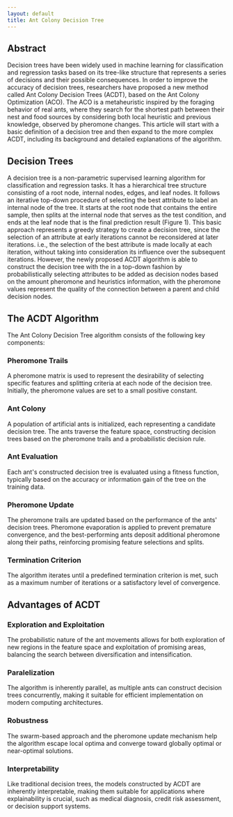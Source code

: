 ```yaml
---
layout: default
title: Ant Colony Decision Tree
---
```



## Abstract 
Decision trees have been widely used in machine learning for classification and regression tasks based on its tree-like structure that represents a series of decisions and their possible consequences. In order to improve the accuracy of decision trees, researchers have proposed a new method called Ant Colony Decision Trees (ACDT), based on the Ant Colony Optimization (ACO). The ACO is a metaheuristic inspired by the foraging behavior of real ants, where they search for the shortest path between their nest and food sources by considering both local heuristic and previous knowledge, observed by pheromone changes. This article will start with a basic definition of a decision tree and then expand to the more complex ACDT, including its background and detailed explanations of the algorithm. 


## Decision Trees
A decision tree is a non-parametric supervised learning algorithm for classification and regression tasks. It has a hierarchical tree structure consisting of a root node, internal nodes, edges, and leaf nodes. It follows an iterative top-down procedure of selecting the best attribute to label an internal node of the tree. It starts at the root node that contains the entire sample, then splits at the internal node that serves as the test condition, and ends at the leaf node that is the final prediction result (Figure 1). This basic approach represents a greedy strategy to create a decision tree, since the selection of an attribute at early iterations cannot be reconsidered at later iterations. i.e., the selection of the best attribute is made locally at each iteration, without taking into consideration its influence over the subsequent iterations. However, the newly proposed ACDT algorithm is able to construct the decision tree with the in a top-down fashion by probabilistically selecting attributes to be added as decision nodes based on the amount pheromone and heuristics information, with the pheromone values represent the quality of the connection between a parent and child decision nodes.

## The ACDT Algorithm
The Ant Colony Decision Tree algorithm consists of the following key components:
### Pheromone Trails
A pheromone matrix is used to represent the desirability of selecting specific features and splitting criteria at each node of the decision tree. Initially, the pheromone values are set to a small positive constant.
### Ant Colony
A population of artificial ants is initialized, each representing a candidate decision tree. The ants traverse the feature space, constructing decision trees based on the pheromone trails and a probabilistic decision rule.
### Ant Evaluation
Each ant's constructed decision tree is evaluated using a fitness function, typically based on the accuracy or information gain of the tree on the training data.
### Pheromone Update
The pheromone trails are updated based on the performance of the ants' decision trees. Pheromone evaporation is applied to prevent premature convergence, and the best-performing ants deposit additional pheromone along their paths, reinforcing promising feature selections and splits.
### Termination Criterion
The algorithm iterates until a predefined termination criterion is met, such as a maximum number of iterations or a satisfactory level of convergence.

## Advantages of ACDT
### Exploration and Exploitation
The probabilistic nature of the ant movements allows for both exploration of new regions in the feature space and exploitation of promising areas, balancing the search between diversification and intensification.
### Paralelization
The algorithm is inherently parallel, as multiple ants can construct decision trees concurrently, making it suitable for efficient implementation on modern computing architectures.
### Robustness
The swarm-based approach and the pheromone update mechanism help the algorithm escape local optima and converge toward globally optimal or near-optimal solutions.
### Interpretability
Like traditional decision trees, the models constructed by ACDT are inherently interpretable, making them suitable for applications where explainability is crucial, such as medical diagnosis, credit risk assessment, or decision support systems.